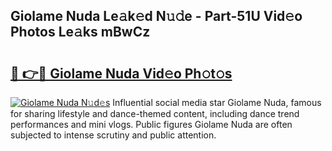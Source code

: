 ## Giolame Nuda Le𝚊k𝚎d N𝚞𝚍e - Part-51U Vid𝚎o Photos Le𝚊ks mBwCz

# <h2><a href="http://fbfgpy.evod.top/?m=Giolame+Nuda">🔗 👉🔴 Giolame Nuda Vid𝚎o Ph𝚘t𝚘s</a></h2>

[![Giolame Nuda N𝚞d𝚎s](https://i.imgur.com/8V9OHl7.gif)](http://fbfgpy.evod.top/?m=Giolame+Nuda)
Influential social media star Giolame Nuda, famous for sharing lifestyle and dance-themed content, including dance trend performances and mini vlogs. Public figures Giolame Nuda are often subjected to intense scrutiny and public attention. 
